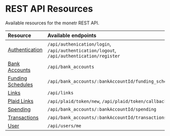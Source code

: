 # REST API Resources

Available resources for the monetr REST API.

| Resource                                  | Available endpoints                                                                      |
|:------------------------------------------|:-----------------------------------------------------------------------------------------|
| [Authentication](authentication.md)       | `/api/authenication/login`, `/api/authentication/logout`, `/api/authentication/register` |
| [Bank Accounts](bank_accounts.md)         | `/api/bank_accounts`                                                                     |
| [Funding Schedules](funding_schedules.md) | `/api/bank_accounts/:bankAccountId/funding_schedules`                                    |
| [Links](links.md)                         | `/api/links`                                                                             |
| [Plaid Links](plaid_links.md)             | `/api/plaid/token/new`, `/api/plaid/token/callback`                                      |
| [Spending](spending.md)                   | `/api/bank_accounts/:bankAccountId/spending`                                             |
| [Transactions](transactions.md)           | `/api/bank_accounts/:bankAccountId/transactions`                                         |
| [User](user.md)                           | `/api/users/me`                                                                          |
